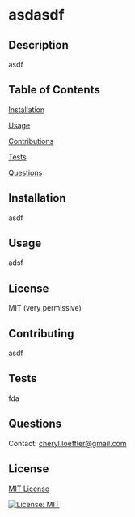 
# asdasdf
## Description
asdf
## Table of Contents 

[Installation](#installation)

[Usage](#installation)

[Contributions](#installation)

[Tests](#installation)

[Questions](#installation)

## Installation
asdf
## Usage
adsf
## License
MIT (very permissive)
## Contributing
asdf
## Tests
fda
## Questions
Contact: [cheryl.loeffler@gmail.com](mailto:cheryl.loeffler@gmail.com)

## License
<a href ="https://choosealicense.com/licenses/mit/"> MIT License</a>

[![License: MIT](https://img.shields.io/badge/License-MIT-yellow.svg)](https://opensource.org/licenses/MIT)

